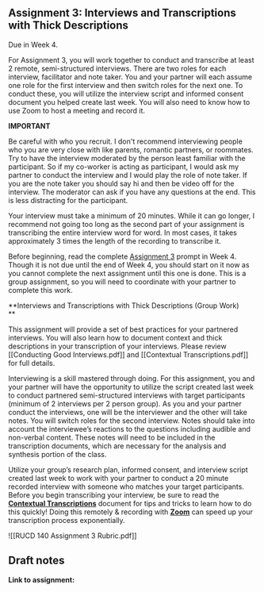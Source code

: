 ## Assignment 3: Interviews and Transcriptions with Thick Descriptions
Due in Week 4.

For Assignment 3, you will work together to conduct and transcribe at least 2 remote, semi-structured interviews. There are two roles for each interview, facilitator and note taker. You and your partner will each assume one role for the first interview and then switch roles for the next one. To conduct these, you will utilize the interview script and informed consent document you helped create last week. You will also need to know how to use Zoom to host a meeting and record it.   

**IMPORTANT**

Be careful with who you recruit. I don't recommend interviewing people who you are very close with like parents, romantic partners, or roommates. Try to have the interview moderated by the person least familiar with the participant. So if my co-worker is acting as participant, I would ask my partner to conduct the interview and I would play the role of note taker. If you are the note taker you should say hi and then be video off for the interview. The moderator can ask if you have any questions at the end. This is less distracting for the participant.  

Your interview must take a minimum of 20 minutes. While it can go longer, I recommend not going too long as the second part of your assignment is transcribing the entire interview word for word. In most cases, it takes approximately 3 times the length of the recording to transcribe it.

Before beginning, read the complete [Assignment 3](https://moodle2.brandeis.edu/mod/assign/view.php?id=2236364) prompt in Week 4. Though it is not due until the end of Week 4, you should start on it now as you cannot complete the next assignment until this one is done. This is a group assignment, so you will need to coordinate with your partner to complete this work.

**Interviews and Transcriptions with Thick Descriptions (Group Work)  
**

This assignment will provide a set of best practices for your partnered interviews. You will also learn how to document context and thick descriptions in your transcription of your interviews. Please review [[Conducting Good Interviews.pdf]] and [[Contextual Transcriptions.pdf]] for full details.

Interviewing is a skill mastered through doing. For this assignment, you and your partner will have the opportunity to utilize the script created last week to conduct partnered semi-structured interviews with target participants (minimum of 2 interviews per 2 person group). As you and your partner conduct the interviews, one will be the interviewer and the other will take notes. You will switch roles for the second interview. Notes should take into account the interviewee’s reactions to the questions including audible and non-verbal content. These notes will need to be included in the transcription documents, which are necessary for the analysis and synthesis portion of the class.  

Utilize your group’s research plan, informed consent, and interview script created last week to work with your partner to conduct a 20 minute recorded interview with someone who matches your target participants. Before you begin transcribing your interview, be sure to read the [**Contextual Transcriptions**](https://moodle2.brandeis.edu/pluginfile.php/2881756/mod_assign/introattachment/0/Contextual%20Transcriptions.pdf?forcedownload=1) document for tips and tricks to learn how to do this quickly! Doing this remotely & recording with **[Zoom](https://kb.brandeis.edu/display/LTS/Getting+Started+with+Zoom)** can speed up your transcription process exponentially.

![[RUCD 140 Assignment 3 Rubric.pdf]]

## Draft notes
**Link to assignment:**